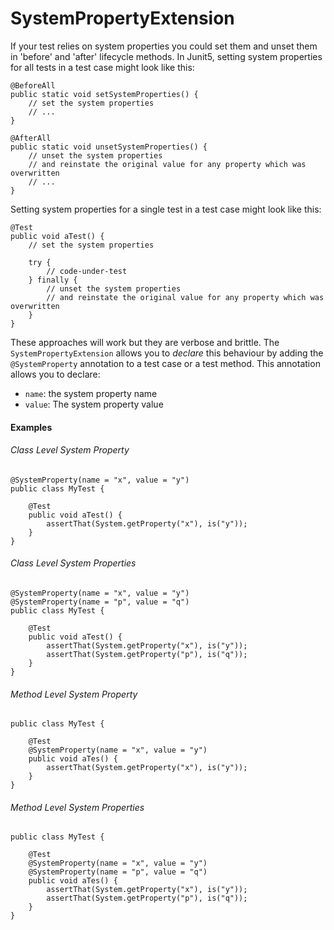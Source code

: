 SystemPropertyExtension
======

If your test relies on system properties you could set them and unset them in 'before' and 'after' lifecycle methods. In Junit5, setting system properties for all tests in a test case might look like this:

```
@BeforeAll
public static void setSystemProperties() {
    // set the system properties
    // ...
}

@AfterAll
public static void unsetSystemProperties() {
    // unset the system properties
    // and reinstate the original value for any property which was overwritten
    // ...
}
```

Setting system properties for a single test in a test case might look like this:

```
@Test
public void aTest() {
    // set the system properties
  
    try {
        // code-under-test
    } finally {
        // unset the system properties
        // and reinstate the original value for any property which was overwritten
    }
}
```

These approaches will work but they are verbose and brittle. The `SystemPropertyExtension` allows you to _declare_ this behaviour by adding the `@SystemProperty` annotation to a test case or a test method. This annotation allows you to declare:
                                                                       
- `name`: the system property name
- `value`: The system property value

#### Examples

###### Class Level System Property

```
@SystemProperty(name = "x", value = "y")
public class MyTest {

    @Test
    public void aTest() {
        assertThat(System.getProperty("x"), is("y"));
    }
}  
```

###### Class Level System Properties

```
@SystemProperty(name = "x", value = "y")
@SystemProperty(name = "p", value = "q")
public class MyTest {

    @Test
    public void aTest() {
        assertThat(System.getProperty("x"), is("y"));
        assertThat(System.getProperty("p"), is("q"));
    }
}  
```

###### Method Level System Property

```
public class MyTest {

    @Test
    @SystemProperty(name = "x", value = "y")
    public void aTes() {
        assertThat(System.getProperty("x"), is("y"));
    }
}  
```

###### Method Level System Properties

```
public class MyTest {

    @Test
    @SystemProperty(name = "x", value = "y")
    @SystemProperty(name = "p", value = "q")
    public void aTes() {
        assertThat(System.getProperty("x"), is("y"));
        assertThat(System.getProperty("p"), is("q"));
    }
} 
``` 